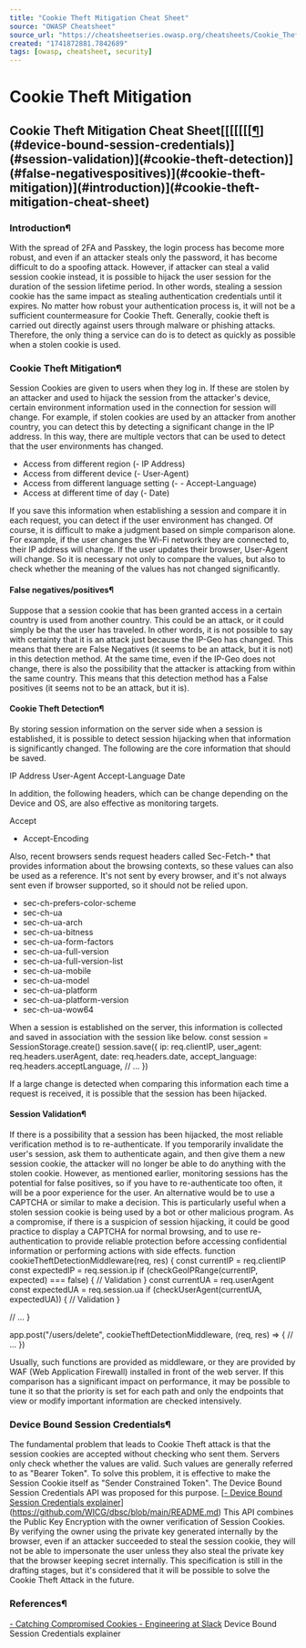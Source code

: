 ```yaml
---
title: "Cookie Theft Mitigation Cheat Sheet"
source: "OWASP Cheatsheet"
source_url: "https://cheatsheetseries.owasp.org/cheatsheets/Cookie_Theft_Mitigation_Cheat_Sheet.html"
created: "1741872881.7842689"
tags: [owasp, cheatsheet, security]
---
```

# Cookie Theft Mitigation

## Cookie Theft Mitigation Cheat Sheet[[[[[[[[¶](#references)](#device-bound-session-credentials)](#session-validation)](#cookie-theft-detection)](#false-negativespositives)](#cookie-theft-mitigation)](#introduction)](#cookie-theft-mitigation-cheat-sheet)
### Introduction¶
With the spread of 2FA and Passkey, the login process has become more robust, and even if an attacker steals only the password, it has become difficult to do a spoofing attack.
However, if attacker can steal a valid session cookie instead, it is possible to hijack the user session for the duration of the session lifetime period. In other words, stealing a session cookie has the same impact as stealing authentication credentials until it expires. No matter how robust your authentication process is, it will not be a sufficient countermeasure for Cookie Theft.
Generally, cookie theft is carried out directly against users through malware or phishing attacks. Therefore, the only thing a service can do is to detect as quickly as possible when a stolen cookie is used.
### Cookie Theft Mitigation¶
Session Cookies are given to users when they log in. If these are stolen by an attacker and used to hijack the session from the attacker's device, certain environment information used in the connection for session will change.
For example, if stolen cookies are used by an attacker from another country, you can detect this by detecting a significant change in the IP address.
In this way, there are multiple vectors that can be used to detect that the user environments has changed.

- Access from different region (- IP Address)
- Access from different device (- User-Agent)
- Access from different language setting (- - Accept-Language)
- Access at different time of day (- Date)

If you save this information when establishing a session and compare it in each request, you can detect if the user environment has changed.
Of course, it is difficult to make a judgment based on simple comparison alone. For example, if the user changes the Wi-Fi network they are connected to, their IP address will change. If the user updates their browser, User-Agent will change. So it is necessary not only to compare the values, but also to check whether the meaning of the values has not changed significantly.
#### False negatives/positives¶
Suppose that a session cookie that has been granted access in a certain country is used from another country. This could be an attack, or it could simply be that the user has traveled.
In other words, it is not possible to say with certainty that it is an attack just because the IP-Geo has changed. This means that there are False Negatives (it seems to be an attack, but it is not) in this detection method.
At the same time, even if the IP-Geo does not change, there is also the possibility that the attacker is attacking from within the same country. This means that this detection method has a False positives (it seems not to be an attack, but it is).
#### Cookie Theft Detection¶
By storing session information on the server side when a session is established, it is possible to detect session hijacking when that information is significantly changed.
The following are the core information that should be saved.

IP Address
User-Agent
Accept-Language
Date

In addition, the following headers, which can be change depending on the Device and OS, are also effective as monitoring targets.

Accept
- Accept-Encoding

Also, recent browsers sends request headers called Sec-Fetch-* that provides information about the browsing contexts, so these values can also be used as a reference. It's not sent by every browser, and it's not always sent even if browser supported, so it should not be relied upon.

- sec-ch-prefers-color-scheme
- sec-ch-ua
- sec-ch-ua-arch
- sec-ch-ua-bitness
- sec-ch-ua-form-factors
- sec-ch-ua-full-version
- sec-ch-ua-full-version-list
- sec-ch-ua-mobile
- sec-ch-ua-model
- sec-ch-ua-platform
- sec-ch-ua-platform-version
- sec-ch-ua-wow64

When a session is established on the server, this information is collected and saved in association with the session like below.
const session = SessionStorage.create()
session.save({
  ip: req.clientIP,
  user_agent: req.headers.userAgent,
  date: req.headers.date,
  accept_language: req.headers.acceptLanguage,
  // ...
})

If a large change is detected when comparing this information each time a request is received, it is possible that the session has been hijacked.
#### Session Validation¶
If there is a possibility that a session has been hijacked, the most reliable verification method is to re-authenticate. If you temporarily invalidate the user's session, ask them to authenticate again, and then give them a new session cookie, the attacker will no longer be able to do anything with the stolen cookie.
However, as mentioned earlier, monitoring sessions has the potential for false positives, so if you have to re-authenticate too often, it will be a poor experience for the user.
An alternative would be to use a CAPTCHA or similar to make a decision. This is particularly useful when a stolen session cookie is being used by a bot or other malicious program.
As a compromise, if there is a suspicion of session hijacking, it could be good practice to display a CAPTCHA for normal browsing, and to use re-authentication to provide reliable protection before accessing confidential information or performing actions with side effects.
function cookieTheftDetectionMiddleware(req, res) {
  const currentIP = req.clientIP
  const expectedIP = req.session.ip
  if (checkGeoIPRange(currentIP, expected) === false) {
     // Validation
  }
  const currentUA = req.userAgent
  const expectedUA = req.session.ua
  if (checkUserAgent(currentUA, expectedUA)) {
    // Validation
  }

  // ...
}

app.post("/users/delete", cookieTheftDetectionMiddleware, (req, res) => {
 // ...
})

Usually, such functions are provided as middleware, or they are provided by WAF (Web Application Firewall) installed in front of the web server.
If this comparison has a significant impact on performance, it may be possible to tune it so that the priority is set for each path and only the endpoints that view or modify important information are checked intensively.
### Device Bound Session Credentials¶
The fundamental problem that leads to Cookie Theft attack is that the session cookies are accepted without checking who sent them. Servers only check whether the values are valid. Such values are generally referred to as "Bearer Token".
To solve this problem, it is effective to make the Session Cookie itself as "Sender Constrained Token". The Device Bound Session Credentials API was proposed for this purpose.
[[- Device Bound Session Credentials explainer](https://github.com/WICG/dbsc/blob/main/README.md)](https://github.com/WICG/dbsc/blob/main/README.md)
This API combines the Public Key Encryption with the owner verification of Session Cookies. By verifying the owner using the private key generated internally by the browser, even if an attacker succeeded to steal the session cookie, they will not be able to impersonate the user unless they also steal the private key that the browser keeping secret internally.
This specification is still in the drafting stages, but it's considered that it will be possible to solve the Cookie Theft Attack in the future.
### References¶

[- Catching Compromised Cookies - Engineering at Slack](https://slack.engineering/catching-compromised-cookies/)
Device Bound Session Credentials explainer